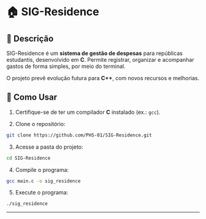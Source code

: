 # 🏠 SIG-Residence

## 📖 Descrição
  
SIG-Residence é um **sistema de gestão de despesas** para repúblicas estudantis, desenvolvido em **C**.
Permite registrar, organizar e acompanhar gastos de forma simples, por meio do terminal.

O projeto prevê evolução futura para **C++**, com novos recursos e melhorias.

## 🚀 Como Usar

1. Certifique-se de ter um compilador **C** instalado (ex.: `gcc`).

2. Clone o repositório:
```bash
git clone https://github.com/PHS-01/SIG-Residence.git
```

3. Acesse a pasta do projeto:

```bash
cd SIG-Residence
```

4. Compile o programa:

```bash
gcc main.c -o sig_residence
```

5. Execute o programa:

```bash
./sig_residence
```

---